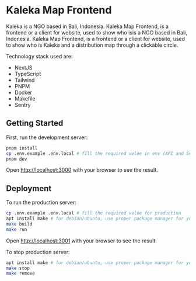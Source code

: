 # Kaleka Map Frontend

Kaleka is a NGO based in Bali, Indonesia. Kaleka Map Frontend, is a frontend or a client for website, used to show who isis a NGO based in Bali, Indonesia. 
Kaleka Map Frontend, is a frontend or a client for website, used to show who is Kaleka and a distribution map through a clickable circle.

Technology stack used are:

- NextJS
- TypeScript
- Tailwind
- PNPM
- Docker
- Makefile
- Sentry

## Getting Started

First, run the development server:

```bash
pnpm install
cp .env.example .env.local # fill the required value in env (API and Sentry token)
pnpm dev
```

Open [http://localhost:3000](http://localhost:3000) with your browser to see the result.

## Deployment

To run the production server:

```bash
cp .env.example .env.local # fill the required value for production
apt install make # for debian/ubuntu, use proper package manager for your OS
make build
make run
```

Open [http://localhost:3001](http://localhost:3001) with your browser to see the result.

To stop production server:

```bash
apt install make # for debian/ubuntu, use proper package manager for your OS
make stop
make remove
```
